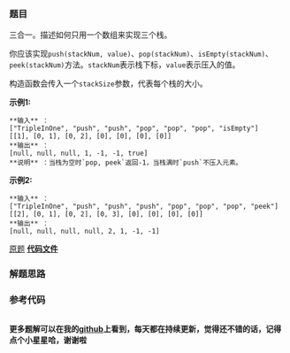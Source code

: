 ### 题目
三合一。描述如何只用一个数组来实现三个栈。

你应该实现`push(stackNum,
value)`、`pop(stackNum)`、`isEmpty(stackNum)`、`peek(stackNum)`方法。`stackNum`表示栈下标，`value`表示压入的值。

构造函数会传入一个`stackSize`参数，代表每个栈的大小。

**示例1:**

    
    
    **输入** ：
    ["TripleInOne", "push", "push", "pop", "pop", "pop", "isEmpty"]
    [[1], [0, 1], [0, 2], [0], [0], [0], [0]]
    **输出** ：
    [null, null, null, 1, -1, -1, true]
    **说明** ：当栈为空时`pop, peek`返回-1，当栈满时`push`不压入元素。
    

**示例2:**

    
    
    **输入** ：
    ["TripleInOne", "push", "push", "push", "pop", "pop", "pop", "peek"]
    [[2], [0, 1], [0, 2], [0, 3], [0], [0], [0], [0]]
    **输出** ：
    [null, null, null, null, 2, 1, -1, -1]
    

[原题](https://leetcode-cn.com/problems/three-in-one-lcci/)    **[代码文件]()**


### 解题思路




### 参考代码

```go


```




**更多题解可以在我的[github](https://github.com/LZH139/leetcode_Go)上看到，每天都在持续更新，觉得还不错的话，记得点个小星星哈，谢谢啦**
